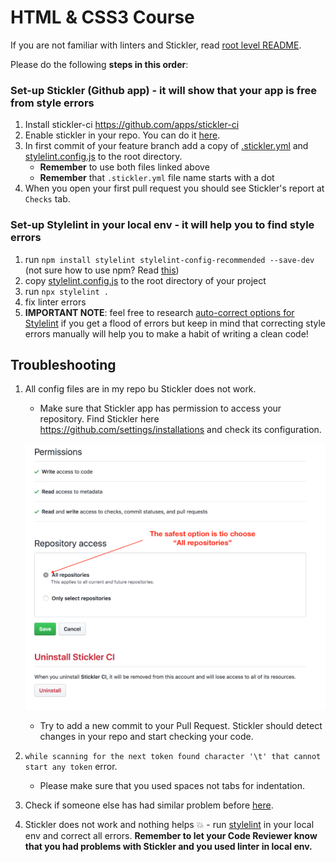 # HTML & CSS3 Course

If you are not familiar with linters and Stickler, read [root level README](../README.md).

Please do the following **steps in this order**:

### Set-up Stickler (Github app) - it will show that your app is free from style errors
1. Install stickler-ci https://github.com/apps/stickler-ci
2. Enable stickler in your repo. You can do it [here](https://stickler-ci.com/).
3. In first commit of your feature branch add a copy of [.stickler.yml](./.stickler.yml) and [stylelint.config.js](./stylelint.config.js) to the root directory.
    - **Remember** to use both files linked above
    - **Remember** that `.stickler.yml` file name starts with a dot
4. When you open your first pull request you should see Stickler's report at `Checks` tab.

### Set-up Stylelint in your local env - it will help you to find style errors
1. run `npm install stylelint stylelint-config-recommended --save-dev`  (not sure how to use npm? Read [this](https://docs.npmjs.com/downloading-and-installing-node-js-and-npm))
2. copy [stylelint.config.js](./stylelint.config.js) to the root directory of your project
3. run `npx stylelint .`
4. fix linter errors
5. **IMPORTANT NOTE**: feel free to research [auto-correct options for Stylelint](https://stylelint.io/user-guide/cli#autofixing-errors) if you get a flood of errors but keep in mind that correcting style errors manually will help you to make a habit of writing a clean code!


## Troubleshooting

1. All config files are in my repo bu Stickler does not work.
    - Make sure that Stickler app has permission to access your repository. Find Stickler here https://github.com/settings/installations and check its configuration.
    
    ![screenshot](../assets/images/stickler_app_config.png)

    - Try to add a new commit to your Pull Request. Stickler should detect changes in your repo and start checking your code.
2. `while scanning for the next token found character '\t' that cannot start any token` error.
    - Please make sure that you used spaces not tabs for indentation.
3. Check if someone else has had similar problem before [here](https://questions.microverse.org/c/linters-stickler).
4. Stickler does not work and nothing helps 💥 - run [stylelint](https://stylelint.io/) in your local env and correct all errors. **Remember to let your Code Reviewer know that you had problems with Stickler and you used linter in local env.**
